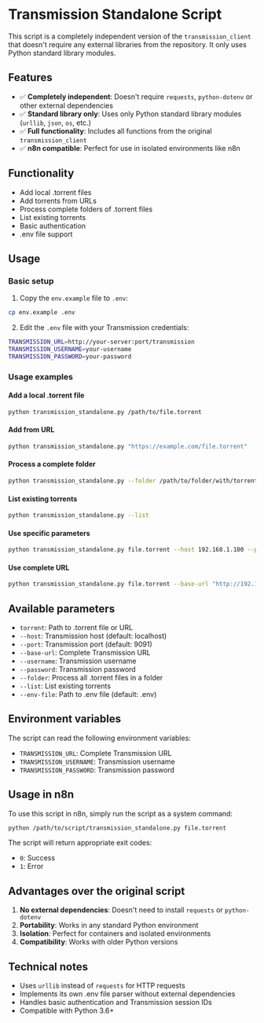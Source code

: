 # Transmission Standalone Script

This script is a completely independent version of the `transmission_client` that doesn't require any external libraries from the repository. It only uses Python standard library modules.

## Features

- ✅ **Completely independent**: Doesn't require `requests`, `python-dotenv` or other external dependencies
- ✅ **Standard library only**: Uses only Python standard library modules (`urllib`, `json`, `os`, etc.)
- ✅ **Full functionality**: Includes all functions from the original `transmission_client`
- ✅ **n8n compatible**: Perfect for use in isolated environments like n8n

## Functionality

- Add local .torrent files
- Add torrents from URLs
- Process complete folders of .torrent files
- List existing torrents
- Basic authentication
- .env file support

## Usage

### Basic setup

1. Copy the `env.example` file to `.env`:
```bash
cp env.example .env
```

2. Edit the `.env` file with your Transmission credentials:
```bash
TRANSMISSION_URL=http://your-server:port/transmission
TRANSMISSION_USERNAME=your-username
TRANSMISSION_PASSWORD=your-password
```

### Usage examples

#### Add a local .torrent file
```bash
python transmission_standalone.py /path/to/file.torrent
```

#### Add from URL
```bash
python transmission_standalone.py "https://example.com/file.torrent"
```

#### Process a complete folder
```bash
python transmission_standalone.py --folder /path/to/folder/with/torrents
```

#### List existing torrents
```bash
python transmission_standalone.py --list
```

#### Use specific parameters
```bash
python transmission_standalone.py file.torrent --host 192.168.1.100 --port 9091 --username user --password password
```

#### Use complete URL
```bash
python transmission_standalone.py file.torrent --base-url "http://192.168.1.100:9091/transmission"
```

## Available parameters

- `torrent`: Path to .torrent file or URL
- `--host`: Transmission host (default: localhost)
- `--port`: Transmission port (default: 9091)
- `--base-url`: Complete Transmission URL
- `--username`: Transmission username
- `--password`: Transmission password
- `--folder`: Process all .torrent files in a folder
- `--list`: List existing torrents
- `--env-file`: Path to .env file (default: .env)

## Environment variables

The script can read the following environment variables:

- `TRANSMISSION_URL`: Complete Transmission URL
- `TRANSMISSION_USERNAME`: Transmission username
- `TRANSMISSION_PASSWORD`: Transmission password

## Usage in n8n

To use this script in n8n, simply run the script as a system command:

```bash
python /path/to/script/transmission_standalone.py file.torrent
```

The script will return appropriate exit codes:
- `0`: Success
- `1`: Error

## Advantages over the original script

1. **No external dependencies**: Doesn't need to install `requests` or `python-dotenv`
2. **Portability**: Works in any standard Python environment
3. **Isolation**: Perfect for containers and isolated environments
4. **Compatibility**: Works with older Python versions

## Technical notes

- Uses `urllib` instead of `requests` for HTTP requests
- Implements its own .env file parser without external dependencies
- Handles basic authentication and Transmission session IDs
- Compatible with Python 3.6+